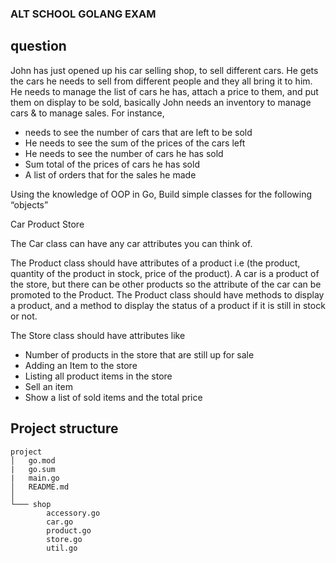 ### ALT SCHOOL GOLANG EXAM

## question

John has just opened up his car selling shop, to sell different cars. He gets the cars he needs to sell from different people and they all bring it to him. 
He needs to manage the list of cars he has, attach a price to them, and put them on display to be sold, basically John needs an inventory to manage cars & to manage sales. For instance, 

-  needs to see the number of cars that are left to be sold 
- He needs to see the sum of the prices of the cars left
- He needs to see the number of cars he has sold
- Sum total of the prices of cars he has sold
- A list of orders that for the sales he made

Using the knowledge of OOP in Go, Build simple classes for the following “objects”

Car
Product
Store

The Car class can have any car attributes you can think of.

The Product class should have attributes of a product i.e (the product, quantity of the product in stock, price of the product). A car is a product of the store, but there can be other products so the attribute of the car can be promoted to the Product. The Product class should have methods to display a product, and a method to display the status of a product if it is still in stock or not.

The Store class should have attributes like

- Number of products in the store that are still up for sale
- Adding an Item to the store
- Listing all product items in the store
- Sell an item
- Show a list of sold items and the total price

## Project structure

```
project
│   go.mod
|   go.sum
|   main.go
│   README.md
│
└─── shop
        accessory.go
        car.go
        product.go
        store.go
        util.go
```